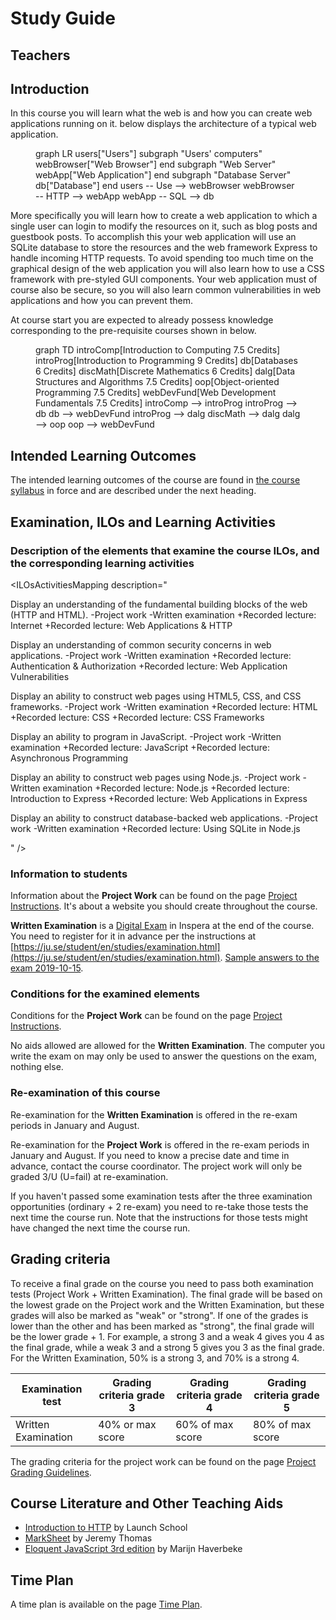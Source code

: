 # Study Guide
<StudyGuideInfo
    course-name="Web Development Fundamentals"
    ladok-code="TGWK18"
    credits="7.5"
    course-coordinator="Peter Larsson-Green"
    examiner="Peter Larsson-Green"
    ping-pong-event="Web Development Fundamentals - TGWK18 - A19"
    ping-pong-password="TGWK18A1934"
/>

## Teachers
<StudyGuideTeachers
    :teachers='[{
        name: "Peter Larsson-Green",
        photo: "peter-larsson-green.jpeg",
        roles: ["Course coordinator", "examiner", "lecturer", "lab assistant"],
        description: "Has studied and followed the development of the web since 2004 and received his Master of Science in Computer Science at Linköping University in 2014. He has been working as programming teacher (part time) since 2010 at both Linköping University and Jönköping University.",
        email: "Peter.Larsson-Green@ju.se",
        phone: "036 - 10 17 35",
        website: "https://ju.se/en/personinfo.html?sign=LarPet"
    }, {
        name: "Linus Rudbeck",
        photo: "linus-rudbeck.jpeg",
        roles: ["Lab assistant", "guest lecturer"],
        description: "Former JTH student that studied the program Software Engineering and Mobile Platforms. Started the company Red Capes IT together with Daniel Fransén after he graduated. ",
        email: "",
        phone: "",
        website: "https://redcapesit.se/author/linus/"
    }, {
        name: "Filip Andersson",
        photo: "filip-andersson.jpeg",
        roles: ["Lab assistant"],
        description: "Former bachelor student that studied the program Software Engineering and Mobile Platforms here at JTH. Now master student studying the program AI Engineering.",
        email: "anfi1622@student.ju.se",
        phone: "",
        website: ""
    }, {
        name: "Simon Arvidsson",
        photo: "simon-arvidsson.jpeg",
        roles: ["Lab assistant"],
        description: "Former bachelor student that studied the program Software Engineering and Mobile Platforms here at JTH. Now master student studying the program AI Engineering.",
        email: "arsi1632@student.ju.se",
        phone: "",
        website: ""
    }]'
/>

## Introduction
In this course you will learn what the web is and how you can create web applications running on it. <FigureNumber /> below displays the architecture of a typical web application. 

<Figure caption="Common web application architecture.">
<mermaid>
graph LR
	users["Users"]
	subgraph "Users' computers"
        webBrowser["Web Browser"]
    end
	subgraph "Web Server"
        webApp["Web Application"]
    end
    subgraph "Database Server"
    	db["Database"]
    end
    users -- Use --> webBrowser
    webBrowser -- HTTP --> webApp
    webApp -- SQL --> db
</mermaid>
</Figure>

More specifically you will learn how to create a web application to which a single user can login to modify the resources on it, such as blog posts and guestbook posts. To accomplish this your web application will use an SQLite database to store the resources and the web framework Express to handle incoming HTTP requests. To avoid spending too much time on the graphical design of the web application you will also learn how to use a CSS framework with pre-styled GUI components. Your web application must of course also be secure, so you will also learn common vulnerabilities in web applications and how you can prevent them.

At course start you are expected to already possess knowledge corresponding to the pre-requisite courses shown in <FigureNumber/> below. 

<Figure caption="Prerequisites for this course.">
<mermaid>
graph TD
	introComp[Introduction to Computing 7.5 Credits]
	introProg[Introduction to Programming 9 Credits]
	db[Databases 6 Credits]
	discMath[Discrete Mathematics 6 Credits]
	dalg[Data Structures and Algorithms 7.5 Credits]
	oop[Object-oriented Programming 7.5 Credits]
	webDevFund[Web Development Fundamentals 7.5 Credits]
    introComp --> introProg
    introProg --> db
    db --> webDevFund
	introProg --> dalg
    discMath --> dalg
    dalg --> oop
    oop --> webDevFund
</mermaid>
</Figure>

## Intended Learning Outcomes
The intended learning outcomes of the course are found in [the course syllabus](course-syllabus/) in force and are described under the next heading.

## Examination, ILOs and Learning Activities

### Description of the elements that examine the course ILOs, and the corresponding learning activities
<ILOsActivitiesMapping description="

Display an understanding of the fundamental building blocks of the web (HTTP and HTML).
-Project work
-Written examination
+Recorded lecture: Internet
+Recorded lecture: Web Applications & HTTP

Display an understanding of common security concerns in web applications.
-Project work
-Written examination
+Recorded lecture: Authentication & Authorization
+Recorded lecture: Web Application Vulnerabilities

Display an ability to construct web pages using HTML5, CSS, and CSS frameworks.
-Project work
-Written examination
+Recorded lecture: HTML
+Recorded lecture: CSS
+Recorded lecture: CSS Frameworks

Display an ability to program in JavaScript.
-Project work
-Written examination
+Recorded lecture: JavaScript
+Recorded lecture: Asynchronous Programming

Display an ability to construct web pages using Node.js.
-Project work
-Written examination
+Recorded lecture: Node.js
+Recorded lecture: Introduction to Express
+Recorded lecture: Web Applications in Express

Display an ability to construct database-backed web applications.
-Project work
-Written examination
+Recorded lecture: Using SQLite in Node.js

" />

### Information to students
Information about the **Project Work** can be found on the page [Project Instructions](project-instructions/). It's about a website you should create throughout the course.

**Written Examination** is a [Digital Exam](https://ju.se/student/en/digital-exam.html) in Inspera at the end of the course. You need to register for it in advance per the instructions at [https://ju.se/student/en/studies/examination.html](https://ju.se/student/en/studies/examination.html). [Sample answers to the exam 2019-10-15](static-files/exam-2019-10-15-sample-answers.txt).

### Conditions for the examined elements
Conditions for the **Project Work** can be found on the page [Project Instructions](project-instructions/).

No aids allowed are allowed for the **Written Examination**. The computer you write the exam on may only be used to answer the questions on the exam, nothing else.

### Re-examination of this course
Re-examination for the **Written Examination** is offered in the re-exam periods in January and August.

Re-examination for the **Project Work** is offered in the re-exam periods in January and August. If you need to know a precise date and time in advance, contact the course coordinator. The project work will only be graded 3/U (U=fail) at re-examination.

If you haven't passed some examination tests after the three examination opportunities (ordinary + 2 re-exam) you need to re-take those tests the next time the course run. Note that the instructions for those tests might have changed the next time the course run.

## Grading criteria
To receive a final grade on the course you need to pass both examination tests (Project Work + Written Examination). The final grade will be based on the lowest grade on the Project work and the Written Examination, but these grades will also be marked as "weak" or "strong". If one of the grades is lower than the other and has been marked as "strong", the final grade will be the lower grade + 1. For example, a strong 3 and a weak 4 gives you 4 as the final grade, while a weak 3 and a strong 5 gives you 3 as the final grade. For the Written Examination, 50% is a strong 3, and 70% is a strong 4.

| Examination test | Grading criteria grade 3 | Grading criteria grade 4 | Grading criteria grade 5 |
|---|---|---|---|
| Written Examination | 40% or max score | 60% of max score | 80% of max score |

The grading criteria for the project work can be found on the page [Project Grading Guidelines](project-grading-guidelines/).

## Course Literature and Other Teaching Aids
* [Introduction to HTTP](https://launchschool.com/books/http) by Launch School
* [MarkSheet](https://marksheet.io/) by Jeremy Thomas
* [Eloquent JavaScript 3rd edition](https://eloquentjavascript.net/) by Marijn Haverbeke

## Time Plan
A time plan is available on the page [Time Plan](time-plan/).
